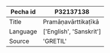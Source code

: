|Pecha id | P32137138
| --- | --- 
|Title | Pramāṇavārttikaṭīkā 
|Language | ['English', 'Sanskrit']
|Source | 'GRETIL'